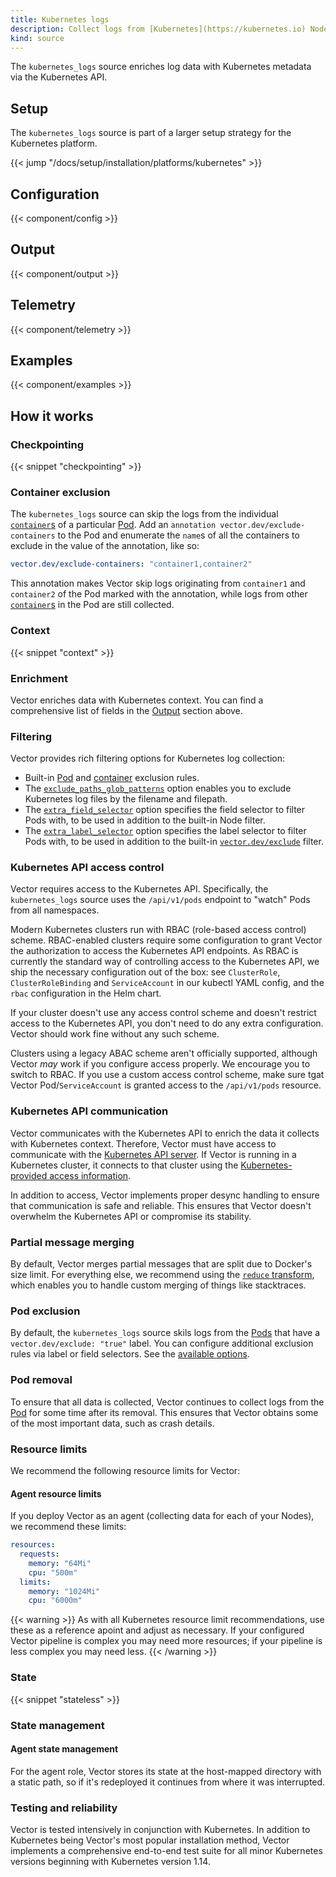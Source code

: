 ```yaml
---
title: Kubernetes logs
description: Collect logs from [Kubernetes](https://kubernetes.io) Nodes
kind: source
---
```


The `kubernetes_logs` source enriches log data with Kubernetes metadata via the Kubernetes API.

## Setup

The `kubernetes_logs` source is part of a larger setup strategy for the Kubernetes platform.

{{< jump "/docs/setup/installation/platforms/kubernetes" >}}

## Configuration

{{< component/config >}}

## Output

{{< component/output >}}

## Telemetry

{{< component/telemetry >}}

## Examples

{{< component/examples >}}

## How it works

### Checkpointing

{{< snippet "checkpointing" >}}

### Container exclusion

The `kubernetes_logs` source can skip the logs from the individual [`container`s](#container) of a particular [Pod]. Add an `annotation vector.dev/exclude-containers` to the Pod and enumerate the `name`s of all the containers to exclude in the value of the annotation, like so:

```yaml
vector.dev/exclude-containers: "container1,container2"
```

This annotation makes Vector skip logs originating from `container1` and `container2` of the Pod marked with the annotation, while logs from other [`container`s](#container) in the Pod are still collected.

### Context

{{< snippet "context" >}}

### Enrichment

Vector enriches data with Kubernetes context. You can find a comprehensive list of fields in the [Output](#output) section above.

### Filtering

Vector provides rich filtering options for Kubernetes log collection:

* Built-in [Pod](#pod-exclusion) and [container](#container-exclusion) exclusion rules.
* The [`exclude_paths_glob_patterns`](#exclude_path_glob_patterns) option enables you to exclude Kubernetes log files by the filename and filepath.
* The [`extra_field_selector`](#extra_field_selector) option specifies the field selector to filter Pods with, to be used in addition to the built-in Node filter.
* The [`extra_label_selector`](#extra_label_selector) option specifies the label selector to filter Pods with, to be used in addition to the built-in [`vector.dev/exclude`](#pod-exclusion) filter.

### Kubernetes API access control

Vector requires access to the Kubernetes API. Specifically, the `kubernetes_logs` source uses the `/api/v1/pods` endpoint to "watch" Pods from all namespaces.

Modern Kubernetes clusters run with RBAC (role-based access control) scheme. RBAC-enabled clusters require some configuration to grant Vector the authorization to access the Kubernetes API endpoints. As RBAC is currently the standard way of controlling access to the Kubernetes API, we ship the necessary configuration out of the box: see `ClusterRole`, `ClusterRoleBinding` and `ServiceAccount` in our kubectl YAML config, and the `rbac` configuration in the Helm chart.

If your cluster doesn't use any access control scheme and doesn't restrict access to the Kubernetes API, you don't need to do any extra configuration. Vector should work fine without any such scheme.

Clusters using a legacy ABAC scheme aren't officially supported, although Vector *may* work if you configure access properly. We encourage you to switch to RBAC. If you use a custom access control scheme, make sure tgat Vector Pod/`ServiceAccount` is granted access to the `/api/v1/pods` resource.

### Kubernetes API communication

Vector communicates with the Kubernetes API to enrich the data it collects with Kubernetes context. Therefore, Vector must have access to communicate with the [Kubernetes API server][kubernetes_api]. If Vector is running in a Kubernetes cluster, it connects to that cluster using the [Kubernetes-provided access information][kubernetes_api_access].

In addition to access, Vector implements proper desync handling to ensure that communication is safe and reliable. This ensures that Vector doesn't overwhelm the Kubernetes API or compromise its stability.

### Partial message merging

By default, Vector merges partial messages that are split due to Docker's size limit. For everything else, we recommend using the [`reduce` transform][reduce], which enables you to handle custom merging of things like stacktraces.

### Pod exclusion

By default, the `kubernetes_logs` source skils logs from the [Pods][pod] that have a `vector.dev/exclude: "true"` label. You can configure additional exclusion rules via label or field selectors. See the [available options](#configuration).

### Pod removal

To ensure that all data is collected, Vector continues to collect logs from the [Pod] for some time after its removal. This ensures that Vector obtains some of the most important data, such as crash details.

### Resource limits

We recommend the following resource limits for Vector:

#### Agent resource limits

If you deploy Vector as an agent (collecting data for each of your Nodes), we recommend these limits:

```yaml
resources:
  requests:
    memory: "64Mi"
    cpu: "500m"
  limits:
    memory: "1024Mi"
    cpu: "6000m"
```

{{< warning >}}
As with all Kubernetes resource limit recommendations, use these as a reference apoint and adjust as necessary. If your configured Vector pipeline is complex you may need more resources; if your pipeline is less complex you may need less.
{{< /warning >}}

### State

{{< snippet "stateless" >}}

### State management

#### Agent state management

For the agent role, Vector stores its state at the host-mapped directory with a static path, so if it's redeployed it continues from where it was interrupted.

### Testing and reliability

Vector is tested intensively in conjunction with Kubernetes. In addition to Kubernetes being Vector's most popular installation method, Vector implements a comprehensive end-to-end test suite for all minor Kubernetes versions beginning with Kubernetes version 1.14.


[kubernetes_api]: https://kubernetes.io/docs/reference/command-line-tools-reference/kube-apiserver
[kubernetes_api_access]: https://kubernetes.io/docs/tasks/access-application-cluster/access-cluster/#accessing-the-api-from-a-pod
[pod]: https://kubernetes.io/docs/concepts/workloads/pods
[reduce]: /docs/reference/configuration/transforms/reduce

